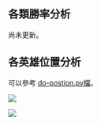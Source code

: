 ## 各類勝率分析 ##
尚未更新。

## 各英雄位置分析 ##

可以參考 <a href="https://github.com/kenson2998/LOL-TW-Rank-analysis/blob/master/2.analysis/do-postion.py">do-postion.py檔</a>。

![](https://raw.githubusercontent.com/kenson2998/LOL-TW-Rank-analysis/master/2.analysis/img/postion.png)

![](https://raw.githubusercontent.com/kenson2998/LOL-TW-Rank-analysis/master/2.analysis/img/postion1.png)